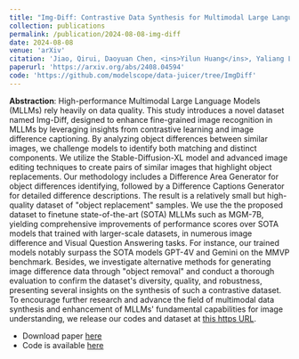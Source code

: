 ```yaml
---
title: "Img-Diff: Contrastive Data Synthesis for Multimodal Large Language Models"
collection: publications
permalink: /publication/2024-08-08-img-diff
date: 2024-08-08
venue: 'arXiv'
citation: 'Jiao, Qirui, Daoyuan Chen, <ins>Yilun Huang</ins>, Yaliang Li, and Ying Shen. "Img-Diff: Contrastive Data Synthesis for Multimodal Large Language Models." arXiv preprint arXiv:2408.04594 (2024).'
paperurl: 'https://arxiv.org/abs/2408.04594'
code: 'https://github.com/modelscope/data-juicer/tree/ImgDiff'
---
```


<strong>Abstraction</strong>: High-performance Multimodal Large Language Models (MLLMs) rely heavily on data quality. This study introduces a novel dataset named Img-Diff, designed to enhance fine-grained image recognition in MLLMs by leveraging insights from contrastive learning and image difference captioning. By analyzing object differences between similar images, we challenge models to identify both matching and distinct components. We utilize the Stable-Diffusion-XL model and advanced image editing techniques to create pairs of similar images that highlight object replacements. Our methodology includes a Difference Area Generator for object differences identifying, followed by a Difference Captions Generator for detailed difference descriptions. The result is a relatively small but high-quality dataset of "object replacement" samples. We use the the proposed dataset to finetune state-of-the-art (SOTA) MLLMs such as MGM-7B, yielding comprehensive improvements of performance scores over SOTA models that trained with larger-scale datasets, in numerous image difference and Visual Question Answering tasks. For instance, our trained models notably surpass the SOTA models GPT-4V and Gemini on the MMVP benchmark. Besides, we investigate alternative methods for generating image difference data through "object removal" and conduct a thorough evaluation to confirm the dataset's diversity, quality, and robustness, presenting several insights on the synthesis of such a contrastive dataset. To encourage further research and advance the field of multimodal data synthesis and enhancement of MLLMs' fundamental capabilities for image understanding, we release our codes and dataset at [this https URL](https://github.com/modelscope/data-juicer/tree/ImgDiff).

- Download paper [here](https://arxiv.org/abs/2408.04594)
- Code is available [here](https://github.com/modelscope/data-juicer/tree/ImgDiff)

